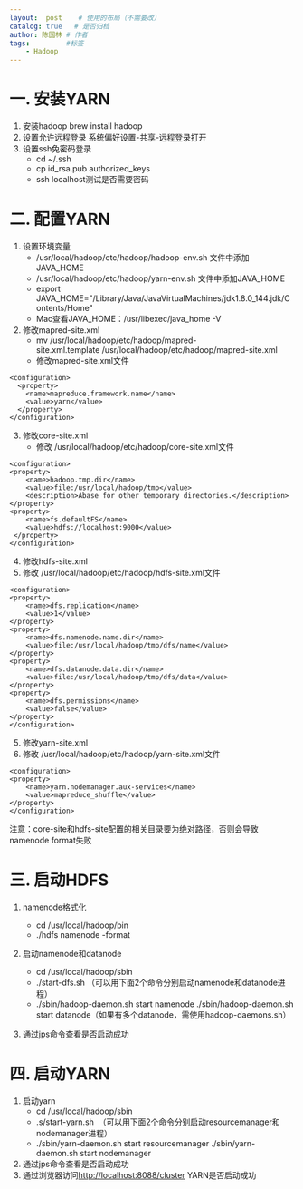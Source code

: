 ```yaml
---
layout:  post    # 使用的布局（不需要改）
catalog: true   # 是否归档
author: 陈国林 # 作者
tags:         #标签
    - Hadoop
---
```


# 一. 安装YARN
1. 安装hadoop
    brew install hadoop
2. 设置允许远程登录
    系统偏好设置-共享-远程登录打开
3. 设置ssh免密码登录
    * cd ~/.ssh
    * cp id_rsa.pub authorized_keys
    *  ssh localhost测试是否需要密码

# 二. 配置YARN
1. 设置环境变量
    * /usr/local/hadoop/etc/hadoop/hadoop-env.sh 文件中添加JAVA_HOME
    * /usr/local/hadoop/etc/hadoop/yarn-env.sh 文件中添加JAVA_HOME
    * export JAVA_HOME="/Library/Java/JavaVirtualMachines/jdk1.8.0_144.jdk/Contents/Home"
    * Mac查看JAVA_HOME：/usr/libexec/java_home -V
2. 修改mapred-site.xml
    * mv /usr/local/hadoop/etc/hadoop/mapred-site.xml.template /usr/local/hadoop/etc/hadoop/mapred-site.xml
   * 修改mapred-site.xml文件
```
<configuration>
  <property>
    <name>mapreduce.framework.name</name>
    <value>yarn</value>
  </property>
</configuration>
```
3.  修改core-site.xml
    * 修改 /usr/local/hadoop/etc/hadoop/core-site.xml文件
```
<configuration>
<property>
    <name>hadoop.tmp.dir</name>
    <value>file:/usr/local/hadoop/tmp</value>
    <description>Abase for other temporary directories.</description>
</property>
<property>
    <name>fs.defaultFS</name>
    <value>hdfs://localhost:9000</value>
 </property>
</configuration>
```
4.  修改hdfs-site.xml
5.  修改 /usr/local/hadoop/etc/hadoop/hdfs-site.xml文件
```
<configuration>
<property>
    <name>dfs.replication</name>
    <value>1</value>
</property>
<property>
    <name>dfs.namenode.name.dir</name>
    <value>file:/usr/local/hadoop/tmp/dfs/name</value>
</property>
<property>
    <name>dfs.datanode.data.dir</name>
    <value>file:/usr/local/hadoop/tmp/dfs/data</value>
</property>
<property>
    <name>dfs.permissions</name>
    <value>false</value>
</property>
</configuration>
```
5.  修改yarn-site.xml
6.  修改 /usr/local/hadoop/etc/hadoop/yarn-site.xml文件
```
<configuration>
<property>
    <name>yarn.nodemanager.aux-services</name>
    <value>mapreduce_shuffle</value>
</property>
</configuration>
```
注意：core-site和hdfs-site配置的相关目录要为绝对路径，否则会导致namenode format失败

# 三. 启动HDFS
1. namenode格式化
    * cd /usr/local/hadoop/bin
    * ./hdfs namenode -format

2.  启动namenode和datanode
    * cd /usr/local/hadoop/sbin
    *  ./start-dfs.sh （可以用下面2个命令分别启动namenode和datanode进程）
    *   ./sbin/hadoop-daemon.sh start namenode
         ./sbin/hadoop-daemon.sh start datanode（如果有多个datanode，需使用hadoop-daemons.sh）
4. 通过jps命令查看是否启动成功

# 四. 启动YARN
1. 启动yarn
    * cd /usr/local/hadoop/sbin
    * .s/start-yarn.sh  （可以用下面2个命令分别启动resourcemanager和nodemanager进程）
    *  ./sbin/yarn-daemon.sh start resourcemanager
        ./sbin/yarn-daemon.sh start nodemanager
2.  通过jps命令查看是否启动成功
3.  通过浏览器访问[http://localhost:8088/cluster](http://localhost:8088/cluster) YARN是否启动成功


